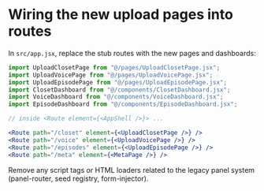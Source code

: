 # Wiring the new upload pages into routes

In `src/app.jsx`, replace the stub routes with the new pages and dashboards:

```jsx
import UploadClosetPage from "@/pages/UploadClosetPage.jsx";
import UploadVoicePage from "@/pages/UploadVoicePage.jsx";
import UploadEpisodePage from "@/pages/UploadEpisodePage.jsx";
import ClosetDashboard from "@/components/ClosetDashboard.jsx";
import VoiceDashboard from "@/components/VoiceDashboard.jsx";
import EpisodeDashboard from "@/components/EpisodeDashboard.jsx";

// inside <Route element={<AppShell />}> ...

<Route path="/closet" element={<UploadClosetPage />} />
<Route path="/voice" element={<UploadVoicePage />} />
<Route path="/episodes" element={<UploadEpisodePage />} />
<Route path="/meta" element={<MetaPage />} />
```

Remove any script tags or HTML loaders related to the legacy panel system (panel-router, seed registry, form-injector).
